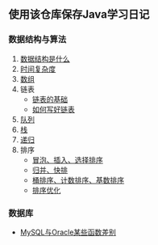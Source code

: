 ## 使用该仓库保存Java学习日记

### 数据结构与算法

1. [数据结构是什么](https://github.com/Jakexsc/JavaStudyBook/blob/master/%E6%95%B0%E6%8D%AE%E7%BB%93%E6%9E%84%E4%B8%8E%E7%AE%97%E6%B3%95/1.%E6%95%B0%E6%8D%AE%E7%BB%93%E6%9E%84%E6%98%AF%E4%BB%80%E4%B9%88.md)
2. [时间复杂度](https://github.com/Jakexsc/JavaStudyBook/blob/master/%E6%95%B0%E6%8D%AE%E7%BB%93%E6%9E%84%E4%B8%8E%E7%AE%97%E6%B3%95/2.%E6%97%B6%E9%97%B4%E5%A4%8D%E6%9D%82%E5%BA%A6.md)
3. [数组](https://github.com/Jakexsc/JavaStudyBook/blob/master/%E6%95%B0%E6%8D%AE%E7%BB%93%E6%9E%84%E4%B8%8E%E7%AE%97%E6%B3%95/3.%E6%95%B0%E7%BB%84.md)
4. 链表
   - [链表的基础](https://github.com/Jakexsc/JavaStudyBook/blob/master/%E6%95%B0%E6%8D%AE%E7%BB%93%E6%9E%84%E4%B8%8E%E7%AE%97%E6%B3%95/4.1.%E9%93%BE%E8%A1%A8%E7%9A%84%E5%9F%BA%E7%A1%80.md)
   - [如何写好链表](https://github.com/Jakexsc/JavaStudyBook/blob/master/%E6%95%B0%E6%8D%AE%E7%BB%93%E6%9E%84%E4%B8%8E%E7%AE%97%E6%B3%95/4.2.%E5%A6%82%E4%BD%95%E5%86%99%E5%A5%BD%E9%93%BE%E8%A1%A8.md)
6. [队列](https://github.com/Jakexsc/JavaStudyBook/blob/master/%E6%95%B0%E6%8D%AE%E7%BB%93%E6%9E%84%E4%B8%8E%E7%AE%97%E6%B3%95/6.%E9%98%9F%E5%88%97.md)
7. [栈](https://github.com/Jakexsc/JavaStudyBook/blob/master/%E6%95%B0%E6%8D%AE%E7%BB%93%E6%9E%84%E4%B8%8E%E7%AE%97%E6%B3%95/7.%E6%A0%88.md)
8. [递归](https://github.com/Jakexsc/JavaStudyBook/blob/master/%E6%95%B0%E6%8D%AE%E7%BB%93%E6%9E%84%E4%B8%8E%E7%AE%97%E6%B3%95/8.%E9%80%92%E5%BD%92.md)
9. 排序
   - [冒泡、插入、选择排序](https://github.com/Jakexsc/JavaStudyBook/blob/master/%E6%95%B0%E6%8D%AE%E7%BB%93%E6%9E%84%E4%B8%8E%E7%AE%97%E6%B3%95/8.1.%E6%8E%92%E5%BA%8F%20-%20%E5%86%92%E6%B3%A1%E3%80%81%E6%8F%92%E5%85%A5%E3%80%81%E9%80%89%E6%8B%A9%E6%8E%92%E5%BA%8F.md)
   - [归并、快排](https://github.com/Jakexsc/JavaStudyBook/blob/master/%E6%95%B0%E6%8D%AE%E7%BB%93%E6%9E%84%E4%B8%8E%E7%AE%97%E6%B3%95/8.2.%E6%8E%92%E5%BA%8F%20-%20%E5%BD%92%E5%B9%B6%E3%80%81%E5%BF%AB%E6%8E%92.md)
   - [桶排序、计数排序、基数排序](https://github.com/Jakexsc/JavaStudyBook/blob/master/%E6%95%B0%E6%8D%AE%E7%BB%93%E6%9E%84%E4%B8%8E%E7%AE%97%E6%B3%95/8.3.%E7%BA%BF%E6%80%A7%E6%8E%92%E5%BA%8F%20-%20%E6%A1%B6%E6%8E%92%E5%BA%8F%E3%80%81%E8%AE%A1%E6%95%B0%E6%8E%92%E5%BA%8F%E3%80%81%E5%9F%BA%E6%95%B0%E6%8E%92%E5%BA%8F.md)
   - [排序优化]()

### 数据库

- [MySQL与Oracle某些函数差别](https://github.com/Jakexsc/JavaStudyBook/blob/master/%E6%95%B0%E6%8D%AE%E5%BA%93/MySQL%E4%B8%8EOracle%E6%9F%90%E4%BA%9B%E5%87%BD%E6%95%B0%E5%B7%AE%E5%88%AB.md)

